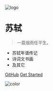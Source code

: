 <!-- _coverpage.md -->

![logo](https://www.sudongpo.cc/wp-content/uploads/2019/07/cropped-sudongpo-big-font-e1563977987487-1.png)

# 苏轼

> 一蓑烟雨任平生。

- 苏轼年谱传记
- 诗词文书画
- 及其它

[GitHub](https://github.com/)
[Get Started](#su-shi)

![color](#f0f0f0)
